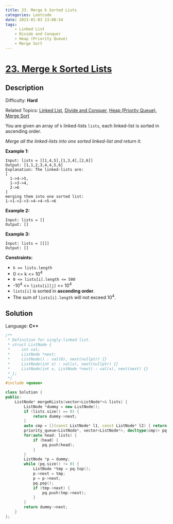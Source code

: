 ```yaml
---
title: 23. Merge k Sorted Lists
categories: Leetcode
date: 2023-01-03 13:08:54
tags:
    - Linked List
    - Divide and Conquer
    - Heap (Priority Queue)
    - Merge Sort
---
```


# [23\. Merge k Sorted Lists](https://leetcode.com/problems/merge-k-sorted-lists/)

## Description

Difficulty: **Hard**

Related Topics: [Linked List](https://leetcode.com/tag/linked-list/), [Divide and Conquer](https://leetcode.com/tag/divide-and-conquer/), [Heap (Priority Queue)](https://leetcode.com/tag/heap-priority-queue/), [Merge Sort](https://leetcode.com/tag/merge-sort/)

You are given an array of `k` linked-lists `lists`, each linked-list is sorted in ascending order.

_Merge all the linked-lists into one sorted linked-list and return it._

**Example 1:**

```text
Input: lists = [[1,4,5],[1,3,4],[2,6]]
Output: [1,1,2,3,4,4,5,6]
Explanation: The linked-lists are:
[
  1->4->5,
  1->3->4,
  2->6
]
merging them into one sorted list:
1->1->2->3->4->4->5->6
```

**Example 2:**

```text
Input: lists = []
Output: []
```

**Example 3:**

```text
Input: lists = [[]]
Output: []
```

**Constraints:**

* `k == lists.length`
* 0 <= k <= 10<sup>4</sup>
* `0 <= lists[i].length <= 500`
* -10<sup>4</sup> <= `lists[i][j]` <= 10<sup>4</sup>
* `lists[i]` is sorted in **ascending order**.
* The sum of `lists[i].length` will not exceed 10<sup>4</sup>.

## Solution

Language: **C++**

```C++
/**
 * Definition for singly-linked list.
 * struct ListNode {
 *     int val;
 *     ListNode *next;
 *     ListNode() : val(0), next(nullptr) {}
 *     ListNode(int x) : val(x), next(nullptr) {}
 *     ListNode(int x, ListNode *next) : val(x), next(next) {}
 * };
 */
#include <queue>

class Solution {
public:
    ListNode* mergeKLists(vector<ListNode*>& lists) {
        ListNode *dummy = new ListNode();
        if (lists.size() == 0) {
            return dummy->next;
        }
        auto cmp = [](const ListNode* l1, const ListNode* l2) { return l1->val > l2->val; };
        priority_queue<ListNode*, vector<ListNode*>, decltype(cmp)> pq(cmp);
        for(auto head: lists) {
            if (head) {
                pq.push(head);
            }
        }
        ListNode *p = dummy;
        while (pq.size() != 0) {
            ListNode *tmp = pq.top();
            p->next = tmp;
            p = p->next;
            pq.pop();
            if (tmp->next) {
                pq.push(tmp->next);
            }
        }
        return dummy->next;
    }
};
```
